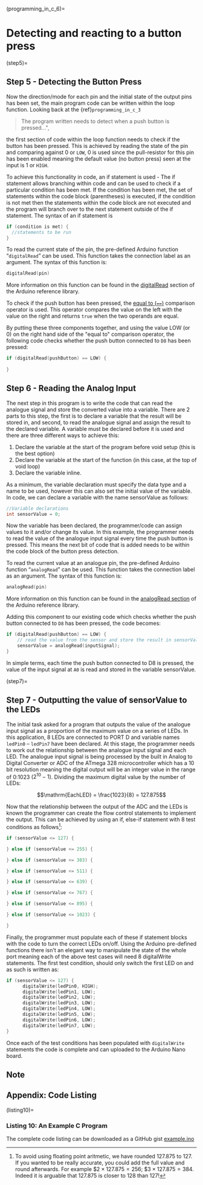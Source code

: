 (programming_in_c_6)=
# Detecting and reacting to a button press


(step5)=
## Step 5 - Detecting the Button Press

Now the direction/mode for each pin and the initial state of the output pins has been set, the main program code can be written within the loop function. Looking back at the {ref}`programming_in_c_3`
> The program written needs to detect when a push button is pressed...",

the first section of code within the loop function needs to check if the button has been pressed. This is achieved by reading the state of the pin and comparing against 0 or `LOW`, 0 is used since the pull-resistor for this pin has been enabled meaning the default value (no button press) seen at the input is 1 or `HIGH`.

To achieve this functionality in code, an if statement is used - The if statement allows branching within code and can be used to check if a particular condition has been met. If the condition has been met, the set of statements within the code block (parentheses) is executed, if the condition is not met then the statements within the code block are not executed and the program will branch over to the
next statement outside of the if statement. The syntax of an if statement is 

```c
if (condition is met) {
  //statements to be run
}
```

To read the current state of the pin, the pre-defined Arduino function “`digitalRead`” can be used. This function takes the connection label as an argument. The syntax of this function is:

```c
digitalRead(pin)
```

More information on this function can be found in the [digitalRead](https://www.arduino.cc/reference/en/language/functions/digital-io/digitalread/) section of the Arduino reference library.

To check if the push button has been pressed, the [equal to (`==`)](https://www.arduino.cc/reference/en/language/structure/comparison-operators/equalto/) comparison operator is used. This operator compares the value on the left with the value on the right and returns `true` when the two operands are equal. 

By putting these three components together, and using the value LOW (or 0) on the right hand side of the "equal to" comparison operator, the following code checks whether the push button connected to `D8` has been pressed:

```c
if (digitalRead(pushButton) == LOW) {
    
}
```


## Step 6 - Reading the Analog Input

The next step in this program is to write the code that can read the analogue signal and store the converted value into a variable. There are 2 parts to this step, the first is to declare a variable that the result will be stored in, and second, to read the analogue signal and assign the result to the declared variable. A variable must be declared before it is used and there are three different ways to achieve this:

1. Declare the variable at the start of the program before void setup (this is the best option)
2. Declare the variable at the start of the function (in this case, at the top of void loop)
3. Declare the variable inline.

As a minimum, the variable declaration must specify the data type and a name to be used, however this can also set the initial value of the variable. In code, we can declare a variable with the name sensorValue as follows:

```c
//Variable declarations
int sensorValue = 0;
```

Now the variable has been declared, the programmer/code can assign values to it and/or change its value. In this example, the programmer needs to read the value of the analogue input signal every time the push button is pressed. This means the next bit of code that is added needs to be within the code block of the button press detection. 

To read the current value at an analogue pin, the pre-defined Arduino function “`analogRead`” can be used. This function takes the connection label as an argument. The syntax of this function is:

```c
analogRead(pin)
```

More information on this function can be found in the [analogRead section](https://www.arduino.cc/reference/en/language/functions/analog-io/analogread/) of the Arduino reference library.

 Adding this component to our existing code which checks whether the push button connected to `D8` has been pressed, the code becomes:

```c
if (digitalRead(pushButton) == LOW) {
    // read the value from the sensor and store the result in sensorValue variable
    sensorValue = analogRead(inputSignal);
}
``` 

In simple terms, each time the push button connected to D8 is pressed, the value of the input signal at `A0` is read and stored in the variable sensorValue.



<!-- #region -->
(step7)=
## Step 7 - Outputting the value of sensorValue to the LEDs

The initial task asked for a program that outputs the value of the analogue input signal as a proportion of the maximum value on a series of LEDs. In this application, 8 LEDs are connected to PORT D and variable names `ledPin0` &ndash; `ledPin7` have been declared. At this stage, the programmer needs to work out the relationship between the analogue input signal and each LED. The analogue input signal is being processed by the built in Analog to Digital Converter or ADC of the ATmega 328 microcontroller which has a 10 bit resolution meaning the digital output will be an integer value in the range of 0:1023 ($2^{10}-1$). Dividing the maximum digital value by the number of LEDs:

$$\mathrm{EachLED} = \frac{1023}{8} = 127.875$$

Now that the relationship between the output of the ADC and the LEDs is known the programmer can create the flow control statements to implement the output. This can be achieved by using an if, else-if statement with 8 test conditions as follows[^note1]:

```c
if (sensorValue <= 127) {

} else if (sensorValue <= 255) {

} else if (sensorValue <= 383) {

} else if (sensorValue <= 511) {

} else if (sensorValue <= 639) {

} else if (sensorValue <= 767) {

} else if (sensorValue <= 895) {

} else if (sensorValue <= 1023) {

}
``` 

Finally, the programmer must populate each of these if statement blocks with the code to turn the correct LEDs on/off. Using the Arduino pre-defined functions there isn't an elegant way to manipulate the state of the whole port meaning each of the above test cases will need 8 digitalWrite statements. The first test condition, should only switch the first LED on and as such is written as:

```c
if (sensorValue <= 127) {
      digitalWrite(ledPin0, HIGH);
      digitalWrite(ledPin1, LOW);
      digitalWrite(ledPin2, LOW);
      digitalWrite(ledPin3, LOW);
      digitalWrite(ledPin4, LOW);
      digitalWrite(ledPin5, LOW);
      digitalWrite(ledPin6, LOW);
      digitalWrite(ledPin7, LOW);
}
```
 

Once each of the test conditions has been populated with `digitalWrite` statements the code is complete and can uploaded to the Arduino Nano board.
<!-- #endregion -->

## Note

[^note1]: To avoid using floating point aritmetic, we have rounded $127.875$ to $127$. If you wanted to be really accurate, you could add the full value and round afterwards. For example $$2\times 127.875 = 256$; $$3\times 127.875 = 384$. Indeed it is arguable that $127.875$ is closer to $128$ than $127$!

## Appendix: Code Listing

(listing10)=
### Listing 10: An Example C Program
The complete code listing can be downloaded as a GitHub gist [example.ino](https://gist.github.com/cpjobling/27269c14e211e7d19657f0a147a3986d)
<script src="https://gist.github.com/cpjobling/27269c14e211e7d19657f0a147a3986d.js"></script>
